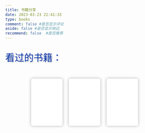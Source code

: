 ```yaml
---
title: 书籍分享
date: 2023-03-23 22:41:33
type: books
comment: false #是否显示评论
aside: false #是否显示侧边
recommend: false  #是否推荐
---
```


 <p style="  text-shadow: 2px 2px 4px rgba(0, 0, 0, 0.2); font-size: 30px; font-weight: 500;">
            <font color="#002fa7" style=" ">看过的书籍：</font>
        </p>
<br>
<div class="bookshelf">
  <div class="book">
    <div class="book-cover" style="background-image: url(https://images-cn.ssl-images-amazon.cn/images/I/41GoDJIIu+L._AC_UY218_.jpg); background-size: cover;">
    </div>
    <div class="book-spine"></div>
    <div class="book-pages"></div>
  </div>
  <div class="book">
    <div class="book-cover" style="background-image: url(https://images-cn.ssl-images-amazon.cn/images/I/81cKxQUK7-L._AC_UY218_.jpg); background-size: cover;">
    </div>
    <div class="book-spine"></div>
    <div class="book-pages"></div>
  </div>
  <div class="book">
    <div class="book-cover" style="background-image: url(https://images-cn.ssl-images-amazon.cn/images/I/817VndlHfFL._AC_UY218_.jpg); background-size: cover;">
    </div>
    <div class="book-spine"></div>
    <div class="book-pages"></div>
  </div>
</div>
	
<style>
  .bookshelf {
    display: flex;
    flex-wrap: wrap;
    justify-content: center;
    gap: 20px;
  }
  .book {
    position: relative;
    width: 100px;
    height: 150px;
    transform-style: preserve-3d;
    transition: transform 0.5s;
  }
  .book:hover {
    transform: rotateY(-30deg);
  }
  .book-cover {
    position: absolute;
    top: 0;
    left: 0;
    width: 100%;
    height: 100%;
    background-color: #fff;
    box-shadow: 0 0 10px rgba(0, 0, 0, 0.3);
    border-radius: 5px;
    transform: translateZ(10px);
  }
  .book-spine {
    position: absolute;
    top: 0;
    left: 50%;
    width: 0;
    height: 100%;
    border-left: 2px solid #ccc;
    transform: translateX(-50%) rotateY(90deg);
  }
  .book-pages {
    position: absolute;
    top: 0;
    left: 0;
    width: 100%;
    height: 100%;
    background-color: #e8e1cc7d;
    box-shadow: inset 0 0 5px rgba(0, 0, 0, 0.1);
    border-radius: 5px;
    transform: translateZ(-10px);
  }
</style>
